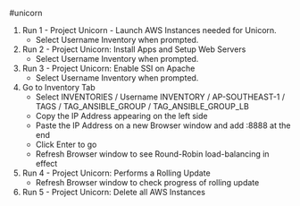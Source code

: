 #unicorn

1. Run 1 - Project Unicorn - Launch AWS Instances needed for Unicorn.
   * Select Username Inventory when prompted.
2. Run 2 - Project Unicorn: Install Apps and Setup Web Servers
   * Select Username Inventory when prompted.
3. Run 3 - Project Unicorn: Enable SSI on Apache
   * Select Username Inventory when prompted.
4. Go to Inventory Tab
   * Select INVENTORIES / Username INVENTORY / AP-SOUTHEAST-1 / TAGS / TAG_ANSIBLE_GROUP / TAG_ANSIBLE_GROUP_LB
   * Copy the IP Address appearing on the left side
   * Paste the IP Address on a new Browser window and add :8888 at the end
   * Click Enter to go
   * Refresh Browser window to see Round-Robin load-balancing in effect
5. Run 4 - Project Unicorn: Performs a Rolling Update
   * Refresh Browser window to check progress of rolling update
6. Run 5 - Project Unicorn: Delete all AWS Instances

